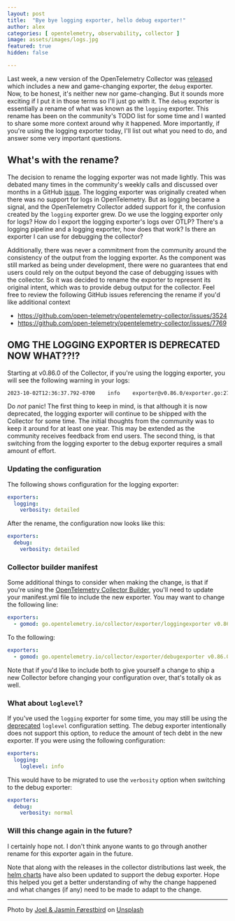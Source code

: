 ```yaml
---
layout: post
title:  "Bye bye logging exporter, hello debug exporter!"
author: alex
categories: [ opentelemetry, observability, collector ]
image: assets/images/logs.jpg
featured: true
hidden: false

---
```


Last week, a new version of the OpenTelemetry Collector was [released](https://github.com/open-telemetry/opentelemetry-collector-releases/releases/tag/v0.86.0) which includes a new and game-changing exporter, the `debug` exporter. Now, to be honest, it's neither new nor game-changing. But it sounds more exciting if I put it in those terms so I'll just go with it. The `debug` exporter is essentially a rename of what was known as the `logging` exporter. This rename has been on the community's TODO list for some time and I wanted to share some more context around why it happened. More importantly, if you're using the logging exporter today, I'll list out what you need to do, and answer some very important questions.

## What's with the rename?

The decision to rename the logging exporter was not made lightly. This was debated many times in the community's weekly calls and discussed over months in a GitHub [issue](https://github.com/open-telemetry/opentelemetry-collector/issues/7769). The logging exporter was originally created when there was no support for logs in OpenTelemetry. But as logging became a signal, and the OpenTelemetry Collector added support for it, the confusion created by the `logging` exporter grew. Do we use the logging exporter only for logs? How do I export the logging exporter's logs over OTLP? There's a logging pipeline and a logging exporter, how does that work? Is there an exporter I can use for debugging the collector?

Additionally, there was never a commitment from the community around the consistency of the output from the logging exporter. As the component was still marked as being under development, there were no guarantees that end users could rely on the output beyond the case of debugging issues with the collector. So it was decided to rename the exporter to represent its original intent, which was to provide debug output for the collector. Feel free to review the following GitHub issues referencing the rename if you'd like additional context

- https://github.com/open-telemetry/opentelemetry-collector/issues/3524
- https://github.com/open-telemetry/opentelemetry-collector/issues/7769

## OMG THE LOGGING EXPORTER IS DEPRECATED NOW WHAT??!?

Starting at v0.86.0 of the Collector, if you're using the logging exporter, you will see the following warning in your logs:

```bash
2023-10-02T12:36:37.792-0700	info	exporter@v0.86.0/exporter.go:275	Deprecated component. Will be removed in future releases.	{"kind": "exporter", "data_type": "traces", "name": "logging"}
```

Do *not* panic! The first thing to keep in mind, is that although it is now deprecated, the logging exporter will continue to be shipped with the Collector for some time. The initial thoughts from the community was to keep it around for at least one year. This may be extended as the community receives feedback from end users. The second thing, is that switching from the logging exporter to the debug exporter requires a small amount of effort.

### Updating the configuration

The following shows configuration for the logging exporter:

```yaml
exporters:
  logging:
    verbosity: detailed
```

After the rename, the configuration now looks like this:

```yaml
exporters:
  debug:
    verbosity: detailed
```

### Collector builder manifest

Some additional things to consider when making the change, is that if you're using the [OpenTelemetry Collector Builder](https://opentelemetry.io/docs/collector/custom-collector/), you'll need to update your manifest.yml file to include the new exporter. You may want to change the following line:

```yaml
exporters:
  - gomod: go.opentelemetry.io/collector/exporter/loggingexporter v0.86.0
```

To the following:

```yaml
exporters:
  - gomod: go.opentelemetry.io/collector/exporter/debugexporter v0.86.0
```

Note that if you'd like to include both to give yourself a change to ship a new Collector before changing your configuration over, that's totally ok as well.

### What about `loglevel`?

If you've used the `logging` exporter for some time, you may still be using the [deprecated](https://github.com/open-telemetry/opentelemetry-collector/pull/6334) `loglevel` configuration setting. The debug exporter intentionally does not support this option, to reduce the amount of tech debt in the new exporter. If you were using the following configuration:

```yaml
exporters:
  logging:
    loglevel: info
```

This would have to be migrated to use the `verbosity` option when switching to the debug exporter:

```yaml
exporters:
  debug:
    verbosity: normal
```

### Will this change again in the future?

I certainly hope not. I don't think anyone wants to go through another rename for this exporter again in the future.

Note that along with the releases in the collector distributions last week, the [helm charts](https://github.com/open-telemetry/opentelemetry-helm-charts) have also been updated to support the debug exporter. Hope this helped you get a better understanding of why the change happened and what changes (if any) need to be made to adapt to the change.

------

Photo by [Joel & Jasmin Førestbird](https://unsplash.com/@theforestbirds?utm_source=unsplash&utm_medium=referral&utm_content=creditCopyText) on [Unsplash](https://unsplash.com/photos/Kfy_FwhfPlc?utm_source=unsplash&utm_medium=referral&utm_content=creditCopyText)